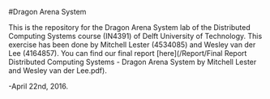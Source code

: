 #Dragon Arena System

This is the repository for the Dragon Arena System lab of the Distributed Computing Systems course (IN4391) of Delft University of Technology. This exercise has been done by Mitchell Lester (4534085) and Wesley van der Lee (4164857). You can find our final report [here](/Report/Final Report Distributed Computing Systems - Dragon Arena System by Mitchell Lester and Wesley van der Lee.pdf). 

-April 22nd, 2016.

